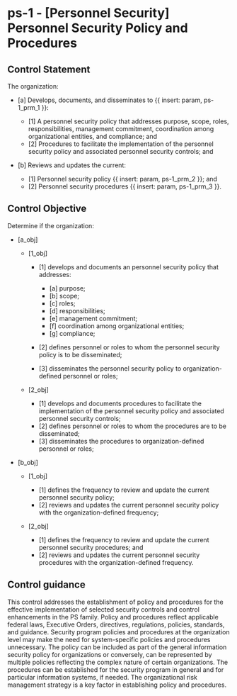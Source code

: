 # ps-1 - \[Personnel Security\] Personnel Security Policy and Procedures

## Control Statement

The organization:

- \[a\] Develops, documents, and disseminates to {{ insert: param, ps-1_prm_1 }}:

  - \[1\] A personnel security policy that addresses purpose, scope, roles, responsibilities, management commitment, coordination among organizational entities, and compliance; and
  - \[2\] Procedures to facilitate the implementation of the personnel security policy and associated personnel security controls; and

- \[b\] Reviews and updates the current:

  - \[1\] Personnel security policy {{ insert: param, ps-1_prm_2 }}; and
  - \[2\] Personnel security procedures {{ insert: param, ps-1_prm_3 }}.

## Control Objective

Determine if the organization:

- \[a_obj\]

  - \[1_obj\]

    - \[1\] develops and documents an personnel security policy that addresses:

      - \[a\] purpose;
      - \[b\] scope;
      - \[c\] roles;
      - \[d\] responsibilities;
      - \[e\] management commitment;
      - \[f\] coordination among organizational entities;
      - \[g\] compliance;

    - \[2\] defines personnel or roles to whom the personnel security policy is to be disseminated;
    - \[3\] disseminates the personnel security policy to organization-defined personnel or roles;

  - \[2_obj\]

    - \[1\] develops and documents procedures to facilitate the implementation of the personnel security policy and associated personnel security controls;
    - \[2\] defines personnel or roles to whom the procedures are to be disseminated;
    - \[3\] disseminates the procedures to organization-defined personnel or roles;

- \[b_obj\]

  - \[1_obj\]

    - \[1\] defines the frequency to review and update the current personnel security policy;
    - \[2\] reviews and updates the current personnel security policy with the organization-defined frequency;

  - \[2_obj\]

    - \[1\] defines the frequency to review and update the current personnel security procedures; and
    - \[2\] reviews and updates the current personnel security procedures with the organization-defined frequency.

## Control guidance

This control addresses the establishment of policy and procedures for the effective implementation of selected security controls and control enhancements in the PS family. Policy and procedures reflect applicable federal laws, Executive Orders, directives, regulations, policies, standards, and guidance. Security program policies and procedures at the organization level may make the need for system-specific policies and procedures unnecessary. The policy can be included as part of the general information security policy for organizations or conversely, can be represented by multiple policies reflecting the complex nature of certain organizations. The procedures can be established for the security program in general and for particular information systems, if needed. The organizational risk management strategy is a key factor in establishing policy and procedures.
